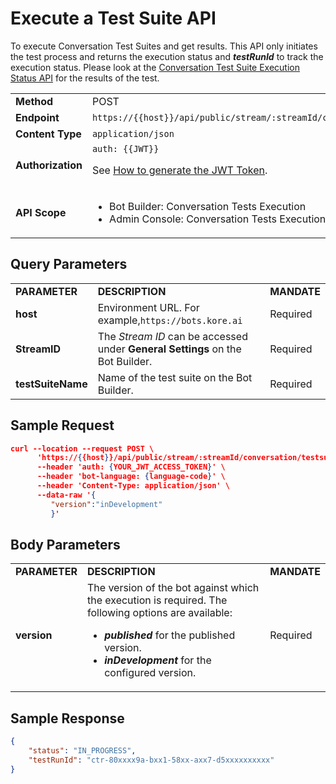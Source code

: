 # Execute a Test Suite API

To execute Conversation Test Suites and get results. This API only initiates the test process and returns the execution status and **_testRunId_** to track the execution status. Please look at the [Conversation Test Suite Execution Status API](https://developer.kore.ai/docs/bots/api-guide/conversation-test-suite-execution-status-api/) for the results of the test.


<table>
  <tr>
   <td><strong>Method</strong>
   </td>
   <td>POST
   </td>
  </tr>
  <tr>
   <td><strong>Endpoint</strong>
   </td>
   <td><code>https://{{host}}/api/public/stream/:streamId/conversation/testsuite/:testSuiteName/run</code>
   </td>
  </tr>
  <tr>
   <td><strong>Content Type</strong>
   </td>
   <td><code>application/json</code>
   </td>
  </tr>
  <tr>
   <td><strong>Authorization</strong>
   </td>
   <td><code>auth: {{JWT}}</code>
<p>
See <a href="https://developer.kore.ai/docs/bots/api-guide/apis/#Generating_the_JWT_Token">How to generate the JWT Token</a>.
   </td>
  </tr>
  <tr>
   <td><strong>API Scope</strong>
   </td>
   <td>
<ul>

<li>Bot Builder: Conversation Tests Execution

<li>Admin Console: Conversation Tests Execution
</li>
</ul>
   </td>
  </tr>
</table>



## Query Parameters


<table>
  <tr>
   <td><strong>PARAMETER</strong>
   </td>
   <td><strong>DESCRIPTION</strong>
   </td>
   <td><strong>MANDATE</strong>
   </td>
  </tr>
  <tr>
   <td><strong>host</strong>
   </td>
   <td>Environment URL. For example,<code>https://bots.kore.ai</code>
   </td>
   <td>Required
   </td>
  </tr>
  <tr>
   <td><strong>StreamID</strong>
   </td>
   <td>The  <em>Stream ID</em> can be accessed under <strong>General Settings</strong> on the Bot Builder.
   </td>
   <td>Required
   </td>
  </tr>
  <tr>
   <td><strong>testSuiteName</strong>
   </td>
   <td>Name of the test suite on the Bot Builder.
   </td>
   <td>Required
   </td>
  </tr>
</table>



## Sample Request


```json
curl --location --request POST \
      'https://{{host}}/api/public/stream/:streamId/conversation/testsuite/:testSuiteName/run' \
      --header 'auth: {YOUR_JWT_ACCESS_TOKEN}' \
      --header 'bot-language: {language-code}' \
      --header 'Content-Type: application/json' \
      --data-raw '{
         "version":"inDevelopment" 
         }'
```



## Body Parameters


<table>
  <tr>
   <td><strong>PARAMETER</strong>
   </td>
   <td><strong>DESCRIPTION</strong>
   </td>
   <td><strong>MANDATE</strong>
   </td>
  </tr>
  <tr>
   <td><strong>version</strong>
   </td>
   <td>The version of the bot against which the execution is required. The following options are available:
<ul>

<li><strong><em>published</em></strong> for the published version.

<li><strong><em>inDevelopment</em></strong> for the configured version.
</li>
</ul>
   </td>
   <td>Required
   </td>
  </tr>
</table>



## Sample Response


```json
{
    "status": "IN_PROGRESS",
    "testRunId": "ctr-80xxxx9a-bxx1-58xx-axx7-d5xxxxxxxxxx"
}
